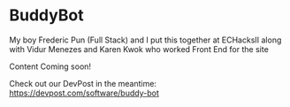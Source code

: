 # BuddyBot
My boy Frederic Pun (Full Stack) and I put this together at ECHacksII along with Vidur Menezes and Karen Kwok who worked Front End for the site

Content Coming soon!

Check out our DevPost in the meantime: https://devpost.com/software/buddy-bot
